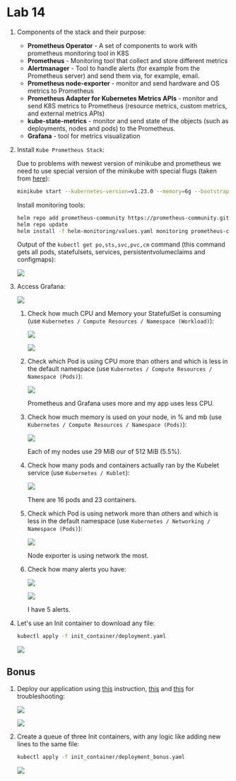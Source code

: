 # Lab 14

1. Components of the stack and their purpose:
   * **Prometheus Operator** - A set of components to work with prometheus monitoring tool in K8S
   * **Prometheus** - Monitoring tool that collect and store different metrics
   * **Alertmanager** - Tool to handle alerts (for example from the Prometheus server) and send them via, for example, email.
   * **Prometheus node-exporter** - monitor and send hardware and OS metrics to Prometheus
   * **Prometheus Adapter for Kubernetes Metrics APIs** - monitor and send K8S metrics to Prometheus (resource metrics, custom metrics, and external metrics APIs)
   * **kube-state-metrics** - monitor and send state of the objects (such as deployments, nodes and pods) to the Prometheus.
   * **Grafana** - tool for metrics visualization

2. Install `Kube Prometheus Stack`:

   Due to problems with newest version of minikube and prometheus we need to use special version of the minikube with special flugs (taken from [here](https://github.com/prometheus-operator/kube-prometheus#minikube)):

   ```bash
   minikube start --kubernetes-version=v1.23.0 --memory=6g --bootstrapper=kubeadm --extra-config=kubelet.authentication-token-webhook=true --extra-config=kubelet.authorization-mode=Webhook --extra-config=scheduler.bind-address=0.0.0.0 --extra-config=controller-manager.bind-address=0.0.0.0
   ```

   Install monitoring tools:

   ```bash
   helm repo add prometheus-community https://prometheus-community.github.io/helm-charts
   helm repo update
   helm install -f helm-monitoring/values.yaml monitoring prometheus-community/kube-prometheus-stack
   ```

   Output of the `kubectl get po,sts,svc,pvc,cm` command (this command gets all pods, statefulsets, services, persistentvolumeclaims and configmaps):

   ![](.github/img30.png)

3. Access Grafana:

   ![](.github/img31.png)

   1. Check how much CPU and Memory your StatefulSet is consuming (use `Kubernetes / Compute Resources / Namespace (Workload)`):

      ![](.github/img32.png)

      ![](.github/img33.png)

   2. Check which Pod is using CPU more than others and which is less in the default namespace (use `Kubernetes / Compute Resources / Namespace (Pods)`):

      ![](.github/img34.png)

      Prometheus and Grafana uses more and my app uses less CPU.

   3. Check how much memory is used on your node, in % and mb (use `Kubernetes / Compute Resources / Namespace (Pods)`):

      ![](.github/img35.png)

      Each of my nodes use 29 MiB our of 512 MiB (5.5%).

   4. Check how many pods and containers actually ran by the Kubelet service (use `Kubernetes / Kublet`):

      ![](.github/img36.png)

      There are 16 pods and 23 containers.

   5. Check which Pod is using network more than others and which is less in the default namespace (use `Kubernetes / Networking / Namespace (Pods)`):

      ![](.github/img37.png)

      Node exporter is using network the most.

   6. Check how many alerts you have:

      ![](.github/img38.png)

      ![](.github/img39.png)

      I have 5 alerts.

4. Let's use an Init container to download any file:

   ```bash
   kubectl apply -f init_container/deployment.yaml
   ```

   ![](.github/img40.png)

## Bonus

1. Deploy our application using [this](https://github.com/prometheus-operator/prometheus-operator/blob/main/Documentation/user-guides/getting-started.md#deploying-a-sample-application) instruction, [this](https://github.com/prometheus-operator/prometheus-operator/blob/main/Documentation/troubleshooting.md#troubleshooting-servicemonitor-changes) and [this](https://managedkube.com/prometheus/operator/servicemonitor/troubleshooting/2019/11/07/prometheus-operator-servicemonitor-troubleshooting.html) for troubleshooting:

   ![](.github/img41.png)

   ![](.github/img42.png)

2. Create a queue of three Init containers, with any logic like adding new lines to the same file:

   ```bash
   kubectl apply -f init_container/deployment_bonus.yaml
   ```

   ![](.github/img43.png)